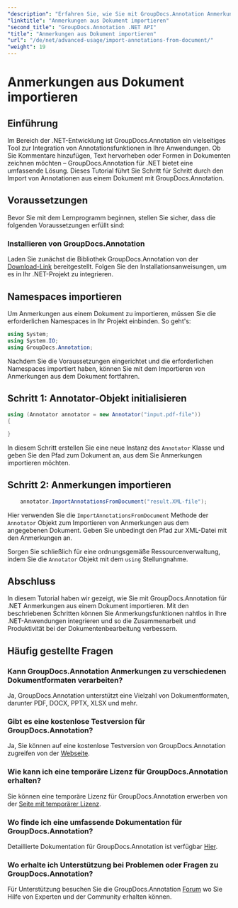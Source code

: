 ```yaml
---
"description": "Erfahren Sie, wie Sie mit GroupDocs.Annotation Anmerkungen aus Dokumenten in .NET importieren. Folgen Sie unserem Schritt-für-Schritt-Tutorial für eine nahtlose Integration."
"linktitle": "Anmerkungen aus Dokument importieren"
"second_title": "GroupDocs.Annotation .NET API"
"title": "Anmerkungen aus Dokument importieren"
"url": "/de/net/advanced-usage/import-annotations-from-document/"
"weight": 19
---
```


# Anmerkungen aus Dokument importieren

## Einführung
Im Bereich der .NET-Entwicklung ist GroupDocs.Annotation ein vielseitiges Tool zur Integration von Annotationsfunktionen in Ihre Anwendungen. Ob Sie Kommentare hinzufügen, Text hervorheben oder Formen in Dokumenten zeichnen möchten – GroupDocs.Annotation für .NET bietet eine umfassende Lösung. Dieses Tutorial führt Sie Schritt für Schritt durch den Import von Annotationen aus einem Dokument mit GroupDocs.Annotation.
## Voraussetzungen
Bevor Sie mit dem Lernprogramm beginnen, stellen Sie sicher, dass die folgenden Voraussetzungen erfüllt sind:
### Installieren von GroupDocs.Annotation
Laden Sie zunächst die Bibliothek GroupDocs.Annotation von der [Download-Link](https://releases.groupdocs.com/annotation/net/) bereitgestellt. Folgen Sie den Installationsanweisungen, um es in Ihr .NET-Projekt zu integrieren.

## Namespaces importieren
Um Anmerkungen aus einem Dokument zu importieren, müssen Sie die erforderlichen Namespaces in Ihr Projekt einbinden. So geht's:

```csharp
using System;
using System.IO;
using GroupDocs.Annotation;
```

Nachdem Sie die Voraussetzungen eingerichtet und die erforderlichen Namespaces importiert haben, können Sie mit dem Importieren von Anmerkungen aus dem Dokument fortfahren.
## Schritt 1: Annotator-Objekt initialisieren
```csharp
using (Annotator annotator = new Annotator("input.pdf-file"))
{

}
```
In diesem Schritt erstellen Sie eine neue Instanz des `Annotator` Klasse und geben Sie den Pfad zum Dokument an, aus dem Sie Anmerkungen importieren möchten.
## Schritt 2: Anmerkungen importieren
```csharp
	annotator.ImportAnnotationsFromDocument("result.XML-file");
```
Hier verwenden Sie die `ImportAnnotationsFromDocument` Methode der `Annotator` Objekt zum Importieren von Anmerkungen aus dem angegebenen Dokument. Geben Sie unbedingt den Pfad zur XML-Datei mit den Anmerkungen an.

Sorgen Sie schließlich für eine ordnungsgemäße Ressourcenverwaltung, indem Sie die `Annotator` Objekt mit dem `using` Stellungnahme.

## Abschluss
In diesem Tutorial haben wir gezeigt, wie Sie mit GroupDocs.Annotation für .NET Anmerkungen aus einem Dokument importieren. Mit den beschriebenen Schritten können Sie Anmerkungsfunktionen nahtlos in Ihre .NET-Anwendungen integrieren und so die Zusammenarbeit und Produktivität bei der Dokumentenbearbeitung verbessern.
## Häufig gestellte Fragen
### Kann GroupDocs.Annotation Anmerkungen zu verschiedenen Dokumentformaten verarbeiten?
Ja, GroupDocs.Annotation unterstützt eine Vielzahl von Dokumentformaten, darunter PDF, DOCX, PPTX, XLSX und mehr.
### Gibt es eine kostenlose Testversion für GroupDocs.Annotation?
Ja, Sie können auf eine kostenlose Testversion von GroupDocs.Annotation zugreifen von der [Webseite](https://releases.groupdocs.com/).
### Wie kann ich eine temporäre Lizenz für GroupDocs.Annotation erhalten?
Sie können eine temporäre Lizenz für GroupDocs.Annotation erwerben von der [Seite mit temporärer Lizenz](https://purchase.groupdocs.com/temporary-license/).
### Wo finde ich eine umfassende Dokumentation für GroupDocs.Annotation?
Detaillierte Dokumentation für GroupDocs.Annotation ist verfügbar [Hier](https://tutorials.groupdocs.com/annotation/net/).
### Wo erhalte ich Unterstützung bei Problemen oder Fragen zu GroupDocs.Annotation?
Für Unterstützung besuchen Sie die GroupDocs.Annotation [Forum](https://forum.groupdocs.com/c/annotation/10) wo Sie Hilfe von Experten und der Community erhalten können.